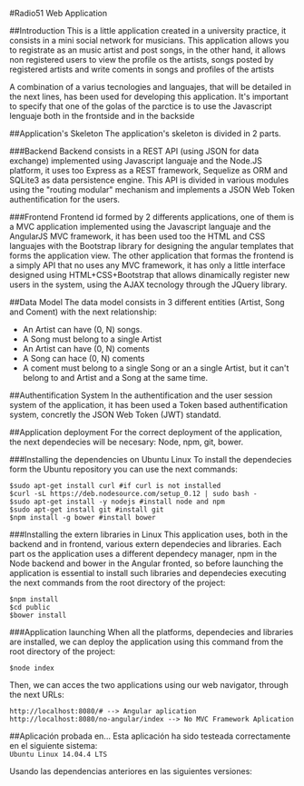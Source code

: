 #Radio51 Web Application

##Introduction
This is a little application created in a university practice, it consists in a mini social network for musicians. This application allows you to registrate as an music artist and post songs, in the other hand, it allows non registered users to view the profile os the artists, songs posted by registered artists and write coments in songs and profiles of the artists

A combination of a varius tecnologies and languajes, that will be detailed in the next lines, has been used for developing this application. It's important to specify that one of the golas of the parctice is to use the Javascript lenguaje both in the frontside and in the backside

##Application's Skeleton
The application's skeleton is divided in 2 parts.

###Backend
Backend consists in a REST API (using JSON for data exchange) implemented using Javascript languaje and the Node.JS platform, it uses too Express as a REST framework, Sequelize as ORM and SQLite3 as data persistence engine. This API is divided in various modules using the "routing modular" mechanism and implements a JSON Web Token authentification for the users.

###Frontend
Frontend id formed by 2 differents applications, one of them is a MVC application implemented using the Javascript languaje and the AngularJS MVC framework, it has been used too the HTML and CSS languajes with the Bootstrap library for designing the angular templates that forms the application view. The other application that formas the frontend is a simply API that no uses any MVC framework, it has only a little interface designed using HTML+CSS+Bootstrap that allows dinamically register new users in the system, using the AJAX tecnology through the JQuery library.

##Data Model
The data model consists in 3 different entities (Artist, Song and Coment) with the next relationship:
 * An Artist can have (0, N) songs.  
 * A Song must belong to a single Artist 
 * An Artist can have (0, N) coments
 * A Song can hace (0, N) coments
 * A coment must belong to a single Song or an a single Artist, but it can't belong to and Artist and a Song at the same time.

##Authentification System
In the authentification and the user session system of the application, it has been used a Token based authentification system, concretly the JSON Web Token (JWT) standatd.

##Application deployment
For the correct deployment of the application, the next dependecies will be necesary: Node, npm, git, bower.

###Installing the dependencies on Ubuntu Linux
To install the dependecies form the Ubuntu repository you can use the next commands:

 `$sudo apt-get install curl #if curl is not installed`  
 `$curl -sL https://deb.nodesource.com/setup_0.12 | sudo bash -`  
 `$sudo apt-get install -y nodejs #install node and npm`  
 `$sudo apt-get install git #install git`  
 `$npm install -g bower #install bower`  

###Installing the extern libraries in Linux
This application uses, both in the backend and in frontend, various extern dependecies and libraries. Each part os the application uses a different dependecy manager, npm in the Node backend and bower in the Angular fronted, so before launching the application is essential to install such libraries and dependecies executing the next commands from the root directory of the project:

 `$npm install`  
 `$cd public`  
 `$bower install`  

###Application launching
When all the platforms, dependecies and libraries are installed, we can deploy the application using this command from the root directory of the project:

 `$node index`  

Then, we can acces the two applications using our web navigator, through the next URLs:

 `http://localhost:8080/# --> Angular aplication`  
 `http://localhost:8080/no-angular/index --> No MVC Framework Aplication`  

##Aplicación probada en...
Esta aplicación ha sido testeada correctamente en el siguiente sistema:  
 `Ubuntu Linux 14.04.4 LTS`  
 
Usando las dependencias anteriores en las siguientes versiones:  
